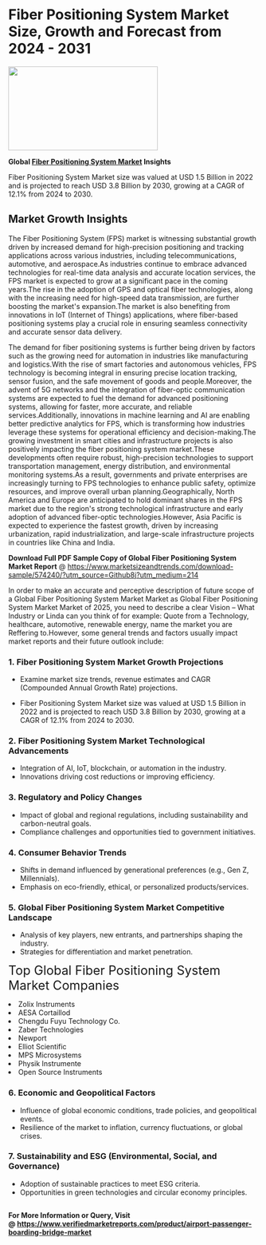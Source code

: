 <H1>Fiber Positioning System Market Size, Growth and Forecast from 2024 - 2031</H1><img class="aligncenter size-medium wp-image-584254" src="https://thirdeyenews.in/wp-content/uploads/2024/09/Global-Market-Research-300x168.jpeg" alt="" width="300" height="168" /><p><strong>Global&nbsp;<a href="https://www.marketsizeandtrends.com/download-sample/574240/?utm_source=Github8j?utm_medium=214">Fiber Positioning System Market</a> Insights</strong></p><p>Fiber Positioning System Market size was valued at USD 1.5 Billion in 2022 and is projected to reach USD 3.8 Billion by 2030, growing at a CAGR of 12.1% from 2024 to 2030.</p><p><h2>Market Growth Insights</h2> <p>The Fiber Positioning System (FPS) market is witnessing substantial growth driven by increased demand for high-precision positioning and tracking applications across various industries, including telecommunications, automotive, and aerospace.As industries continue to embrace advanced technologies for real-time data analysis and accurate location services, the FPS market is expected to grow at a significant pace in the coming years.The rise in the adoption of GPS and optical fiber technologies, along with the increasing need for high-speed data transmission, are further boosting the market's expansion.The market is also benefiting from innovations in IoT (Internet of Things) applications, where fiber-based positioning systems play a crucial role in ensuring seamless connectivity and accurate sensor data delivery.</p> <p>The demand for fiber positioning systems is further being driven by factors such as the growing need for automation in industries like manufacturing and logistics.With the rise of smart factories and autonomous vehicles, FPS technology is becoming integral in ensuring precise location tracking, sensor fusion, and the safe movement of goods and people.Moreover, the advent of 5G networks and the integration of fiber-optic communication systems are expected to fuel the demand for advanced positioning systems, allowing for faster, more accurate, and reliable services.Additionally, innovations in machine learning and AI are enabling better predictive analytics for FPS, which is transforming how industries leverage these systems for operational efficiency and decision-making.The growing investment in smart cities and infrastructure projects is also positively impacting the fiber positioning system market.These developments often require robust, high-precision technologies to support transportation management, energy distribution, and environmental monitoring systems.As a result, governments and private enterprises are increasingly turning to FPS technologies to enhance public safety, optimize resources, and improve overall urban planning.Geographically, North America and Europe are anticipated to hold dominant shares in the FPS market due to the region's strong technological infrastructure and early adoption of advanced fiber-optic technologies.However, Asia Pacific is expected to experience the fastest growth, driven by increasing urbanization, rapid industrialization, and large-scale infrastructure projects in countries like China and India.<p><span class=""><strong>Download Full PDF Sample Copy of Global Fiber Positioning System Market Report</strong> @ <a href="https://www.marketsizeandtrends.com/download-sample/574240/?utm_source=Github8j?utm_medium=214" target="_blank">https://www.marketsizeandtrends.com/download-sample/574240/?utm_source=Github8j?utm_medium=214</a></span></p><p>In order to make an accurate and perceptive description of future scope of a Global&nbsp;Fiber Positioning System Market Market as Global&nbsp;Fiber Positioning System Market Market of 2025, you need to describe a clear Vision &ndash; What Industry or Linda can you think of for example: Quote from a Technology, healthcare, automotive, renewable energy, name the market you are Reffering to.However, some general trends and factors usually impact market reports and their future outlook include:</p><h3>1.&nbsp;<strong>Fiber Positioning System Market Growth Projections</strong></h3><ul><li>Examine market size trends, revenue estimates and CAGR (Compounded Annual Growth Rate) projections.</li><li><p>Fiber Positioning System Market size was valued at USD 1.5 Billion in 2022 and is projected to reach USD 3.8 Billion by 2030, growing at a CAGR of 12.1% from 2024 to 2030.</p></li></ul><h3>2.&nbsp;<strong>Fiber Positioning System Market Technological Advancements</strong></h3><ul><li>Integration of AI, IoT, blockchain, or automation in the industry.</li><li>Innovations driving cost reductions or improving efficiency.</li></ul><h3>3.&nbsp;<strong>Regulatory and Policy Changes</strong></h3><ul><li>Impact of global and regional regulations, including sustainability and carbon-neutral goals.</li><li>Compliance challenges and opportunities tied to government initiatives.</li></ul><h3>4.&nbsp;<strong>Consumer Behavior Trends</strong></h3><ul><li>Shifts in demand influenced by generational preferences (e.g., Gen Z, Millennials).</li><li>Emphasis on eco-friendly, ethical, or personalized products/services.</li></ul><h3>5.&nbsp;<strong>Global Fiber Positioning System Market Competitive Landscape</strong></h3><ul><li>Analysis of key players, new entrants, and partnerships shaping the industry.</li><li>Strategies for differentiation and market penetration.</li></ul><p data-pm-slice="1 1 []"><span style="color: inherit; font-family: inherit; font-size: 25px;">Top Global Fiber Positioning System Market Companies</span></p><div class="" data-test-id=""><p><li>Zolix Instruments</li><li> AESA Cortaillod</li><li> Chengdu Fuyu Technology Co.</li><li> Zaber Technologies</li><li> Newport</li><li> Elliot Scientific</li><li> MPS Microsystems</li><li> Physik Instrumente</li><li> Open Source Instruments</li></p></div><h3>6.&nbsp;<strong>Economic and Geopolitical Factors</strong></h3><ul><li>Influence of global economic conditions, trade policies, and geopolitical events.</li><li>Resilience of the market to inflation, currency fluctuations, or global crises.</li></ul><h3>7.&nbsp;<strong>Sustainability and ESG (Environmental, Social, and Governance)</strong></h3><ul><li>Adoption of sustainable practices to meet ESG criteria.</li><li>Opportunities in green technologies and circular economy principles.</li></ul><h2><strong style="font-size: 14px;">For More Information or Query, Visit @&nbsp;</strong><a style="background-color: #ffffff; font-size: 14px;" href="https://www.marketsizeandtrends.com/report/fiber-positioning-system-market/" target="_blank">https://www.verifiedmarketreports.com/product/airport-passenger-boarding-bridge-market</a></h2>